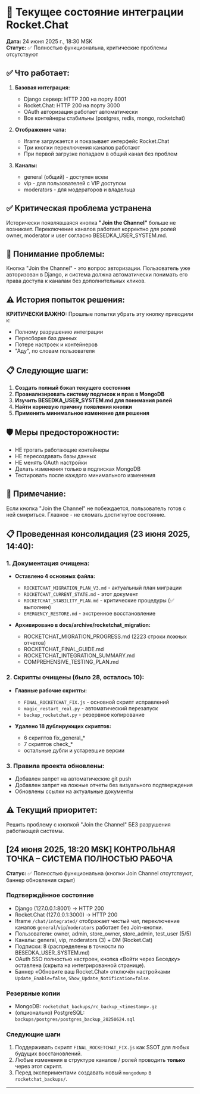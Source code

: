# 🚀 Текущее состояние интеграции Rocket.Chat

**Дата:** 24 июня 2025 г., 18:30 MSK  
**Статус:** ✅ Полностью функциональна, критические проблемы отсутствуют

## ✅ Что работает:

1. **Базовая интеграция:**
   - Django сервер: HTTP 200 на порту 8001
   - Rocket.Chat: HTTP 200 на порту 3000
   - OAuth авторизация работает автоматически
   - Все контейнеры стабильны (postgres, redis, mongo, rocketchat)

2. **Отображение чата:**
   - Iframe загружается и показывает интерфейс Rocket.Chat
   - Три кнопки переключения каналов работают
   - При первой загрузке попадаем в общий канал без проблем

3. **Каналы:**
   - general (общий) - доступен всем
   - vip - для пользователей с VIP доступом
   - moderators - для модераторов и владельца

## ✅ Критическая проблема устранена

Исторически появлявшаяся кнопка **"Join the Channel"** больше не возникает. Переключение каналов работает корректно для ролей owner, moderator и user согласно BESEDKA_USER_SYSTEM.md.

## 🎯 Понимание проблемы:

Кнопка "Join the Channel" - это вопрос авторизации. Пользователь уже авторизован в Django, и система должна автоматически понимать его права доступа к каналам без дополнительных кликов.

## ⚠️ История попыток решения:

**КРИТИЧЕСКИ ВАЖНО:** Прошлые попытки убрать эту кнопку приводили к:
- Полному разрушению интеграции
- Пересборке баз данных
- Потере настроек и контейнеров
- "Аду", по словам пользователя

## 📋 Следующие шаги:

1. **Создать полный бэкап текущего состояния**
2. **Проанализировать систему подписок и прав в MongoDB**
3. **Изучить BESEDKA_USER_SYSTEM.md для понимания ролей**
4. **Найти корневую причину появления кнопки**
5. **Применить минимальное изменение для решения**

## 🛡️ Меры предосторожности:

- НЕ трогать работающие контейнеры
- НЕ пересоздавать базы данных
- НЕ менять OAuth настройки
- Делать изменения только в подписках MongoDB
- Тестировать после каждого минимального изменения

## 📝 Примечание:

Если кнопка "Join the Channel" не побеждается, пользователь готов с ней смириться. Главное - не сломать достигнутое состояние. 

## 📋 Проведенная консолидация (23 июня 2025, 14:40):

### 1. **Документация очищена:**
- **Оставлено 4 основных файла:**
  - `ROCKETCHAT_MIGRATION_PLAN_V3.md` - актуальный план миграции
  - `ROCKETCHAT_CURRENT_STATE.md` - этот документ
  - `ROCKETCHAT_STABILITY_PLAN.md` - критические процедуры (✅ выполнен)
  - `EMERGENCY_RESTORE.md` - экстренное восстановление

- **Архивировано в docs/archive/rocketchat_migration:**
  - ROCKETCHAT_MIGRATION_PROGRESS.md (2223 строки ложных отчетов)
  - ROCKETCHAT_FINAL_GUIDE.md
  - ROCKETCHAT_INTEGRATION_SUMMARY.md
  - COMPREHENSIVE_TESTING_PLAN.md

### 2. **Скрипты очищены (было 28, осталось 10):**
- **Главные рабочие скрипты:**
  - `FINAL_ROCKETCHAT_FIX.js` - основной скрипт исправлений
  - `magic_restart_real.py` - автоматический перезапуск
  - `backup_rocketchat.py` - резервное копирование
  
- **Удалено 18 дублирующих скриптов:**
  - 6 скриптов fix_general_*
  - 7 скриптов check_*
  - остальные дубли и устаревшие версии

### 3. **Правила проекта обновлены:**
- Добавлен запрет на автоматические git push
- Добавлен запрет на ложные отчеты без визуального подтверждения
- Обновлены ссылки на актуальные документы

## ⚠️ Текущий приоритет:
Решить проблему с кнопкой "Join the Channel" БЕЗ разрушения работающей системы. 

## [24 июня 2025, 18:20 MSK] КОНТРОЛЬНАЯ ТОЧКА – СИСТЕМА ПОЛНОСТЬЮ РАБОЧА
**Статус:** ✅ Полностью функциональна (кнопки Join Channel отсутствуют, баннер обновления скрыт)

### Подтверждённое состояние
- Django (127.0.0.1:8001) → HTTP 200
- Rocket.Chat (127.0.0.1:3000) → HTTP 200
- Iframe `/chat/integrated/` отображает чистый чат, переключение каналов `general`/`vip`/`moderators` работает без Join-кнопки.
- Пользователи: owner, admin, store_owner, store_admin, test_user (5/5)
- Каналы: general, vip, moderators (3) + DM (Rocket.Cat)
- Подписки: 8 (распределены в точности по BESEDKA_USER_SYSTEM.md)
- OAuth SSO полностью настроен, кнопка «Войти через Беседку» оставлена (скрыта на интегрированной странице).
- Баннер «Обновите ваш Rocket.Chat» отключён настройками `Update_Enable=false`, `Show_Update_Notification=false`.

### Резервные копии
- MongoDB: `rocketchat_backups/rc_backup_<timestamp>.gz`
- (опционально) PostgreSQL: `backups/postgres/postgres_backup_20250624.sql`

### Следующие шаги
1. Поддерживать скрипт `FINAL_ROCKETCHAT_FIX.js` как SSOT для любых будущих восстановлений.
2. Любые изменения в структуре каналов / ролей проводить **только** через этот скрипт.
3. Перед экспериментами создавать новый `mongodump` в `rocketchat_backups/`.

---
